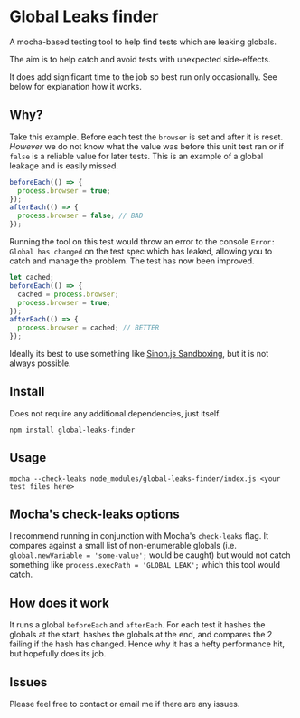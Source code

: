 # Global Leaks finder

A mocha-based testing tool to help find tests which are leaking globals.

The aim is to help catch and avoid tests with unexpected side-effects.

It does add significant time to the job so best run only occasionally. See below for explanation how it works.

## Why?
Take this example. Before each test the `browser` is set and after it is reset. *However* we do not know what the value was before this unit test ran or if `false` is a reliable value for later tests. This is an example of a global leakage and is easily missed.
```js
beforeEach(() => {
  process.browser = true;
});
afterEach(() => {
  process.browser = false; // BAD
});
```

Running the tool on this test would throw an error to the console `Error: Global has changed` on the test spec which has leaked, allowing you to catch and manage the problem.
The test has now been improved.
```js
let cached;
beforeEach(() => {
  cached = process.browser;
  process.browser = true;
});
afterEach(() => {
  process.browser = cached; // BETTER
});
```

Ideally its best to use something like [Sinon.js Sandboxing](https://gist.github.com/jgable/fd7fbd0516c849731404), but it is not always possible.

## Install
Does not require any additional dependencies, just itself.
```
npm install global-leaks-finder
```

## Usage

    mocha --check-leaks node_modules/global-leaks-finder/index.js <your test files here>

## Mocha's check-leaks options
I recommend running in conjunction with Mocha's `check-leaks` flag. It compares against a small list of non-enumerable globals (i.e. `global.newVariable = 'some-value';` would be caught) but would not catch something like `process.execPath = 'GLOBAL LEAK';` which this tool would catch.

## How does it work

It runs a global `beforeEach` and `afterEach`.
For each test it hashes the globals at the start, hashes the globals at the end, and compares the 2 failing if the hash has changed. Hence why it has a hefty performance hit, but hopefully does its job.

## Issues

Please feel free to contact or email me if there are any issues.
